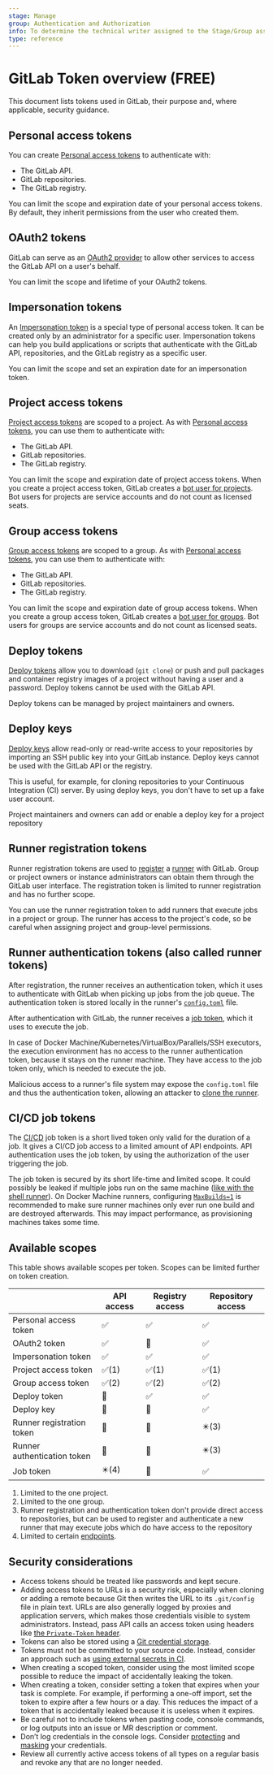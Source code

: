 ```yaml
---
stage: Manage
group: Authentication and Authorization
info: To determine the technical writer assigned to the Stage/Group associated with this page, see https://about.gitlab.com/handbook/product/ux/technical-writing/#assignments
type: reference
---
```


# GitLab Token overview **(FREE)**

This document lists tokens used in GitLab, their purpose and, where applicable, security guidance.

## Personal access tokens

You can create [Personal access tokens](../user/profile/personal_access_tokens.md) to authenticate with:

- The GitLab API.
- GitLab repositories.
- The GitLab registry.

You can limit the scope and expiration date of your personal access tokens. By default,
they inherit permissions from the user who created them.

## OAuth2 tokens

GitLab can serve as an [OAuth2 provider](../api/oauth2.md) to allow other services to access the GitLab API on a user's behalf.

You can limit the scope and lifetime of your OAuth2 tokens.

## Impersonation tokens

An [Impersonation token](../api/index.md#impersonation-tokens) is a special type of personal access
token. It can be created only by an administrator for a specific user. Impersonation tokens can
help you build applications or scripts that authenticate with the GitLab API, repositories, and the GitLab registry as a specific user.

You can limit the scope and set an expiration date for an impersonation token.

## Project access tokens

[Project access tokens](../user/project/settings/project_access_tokens.md#project-access-tokens)
are scoped to a project. As with [Personal access tokens](#personal-access-tokens), you can use them to authenticate with:

- The GitLab API.
- GitLab repositories.
- The GitLab registry.

You can limit the scope and expiration date of project access tokens. When you
create a project access token, GitLab creates a [bot user for projects](../user/project/settings/project_access_tokens.md#bot-users-for-projects).
Bot users for projects are service accounts and do not count as licensed seats.

## Group access tokens

[Group access tokens](../user/group/settings/group_access_tokens.md#group-access-tokens)
are scoped to a group. As with [Personal access tokens](#personal-access-tokens), you can use them to authenticate with:

- The GitLab API.
- GitLab repositories.
- The GitLab registry.

You can limit the scope and expiration date of group access tokens. When you
create a group access token, GitLab creates a [bot user for groups](../user/group/settings/group_access_tokens.md#bot-users-for-groups).
Bot users for groups are service accounts and do not count as licensed seats.

## Deploy tokens

[Deploy tokens](../user/project/deploy_tokens/index.md) allow you to download (`git clone`) or push and pull packages and container registry images of a project without having a user and a password. Deploy tokens cannot be used with the GitLab API.

Deploy tokens can be managed by project maintainers and owners.

## Deploy keys

[Deploy keys](../user/project/deploy_keys/index.md) allow read-only or read-write access to your repositories by importing an SSH public key into your GitLab instance. Deploy keys cannot be used with the GitLab API or the registry.

This is useful, for example, for cloning repositories to your Continuous Integration (CI) server. By using deploy keys, you don't have to set up a fake user account.

Project maintainers and owners can add or enable a deploy key for a project repository

## Runner registration tokens

Runner registration tokens are used to [register](https://docs.gitlab.com/runner/register/) a [runner](https://docs.gitlab.com/runner/) with GitLab. Group or project owners or instance administrators can obtain them through the GitLab user interface. The registration token is limited to runner registration and has no further scope.

You can use the runner registration token to add runners that execute jobs in a project or group. The runner has access to the project's code, so be careful when assigning project and group-level permissions.

## Runner authentication tokens (also called runner tokens)

After registration, the runner receives an authentication token, which it uses to authenticate with GitLab when picking up jobs from the job queue. The authentication token is stored locally in the runner's [`config.toml`](https://docs.gitlab.com/runner/configuration/advanced-configuration.html) file.

After authentication with GitLab, the runner receives a [job token](../ci/jobs/ci_job_token.md), which it uses to execute the job.

In case of Docker Machine/Kubernetes/VirtualBox/Parallels/SSH executors, the execution environment has no access to the runner authentication token, because it stays on the runner machine. They have access to the job token only, which is needed to execute the job.

Malicious access to a runner's file system may expose the `config.toml` file and thus the authentication token, allowing an attacker to [clone the runner](https://docs.gitlab.com/runner/security/#cloning-a-runner).

## CI/CD job tokens

The [CI/CD](../ci/jobs/ci_job_token.md) job token
is a short lived token only valid for the duration of a job. It gives a CI/CD job
access to a limited amount of API endpoints.
API authentication uses the job token, by using the authorization of the user
triggering the job.

The job token is secured by its short life-time and limited scope. It could possibly be leaked if multiple jobs run on the same machine ([like with the shell runner](https://docs.gitlab.com/runner/security/#usage-of-shell-executor)). On Docker Machine runners, configuring [`MaxBuilds=1`](https://docs.gitlab.com/runner/configuration/advanced-configuration.html#the-runnersmachine-section) is recommended to make sure runner machines only ever run one build and are destroyed afterwards. This may impact performance, as provisioning machines takes some time.

## Available scopes

This table shows available scopes per token. Scopes can be limited further on token creation.

|                             | API access | Registry access | Repository access |
|-----------------------------|------------|-----------------|-------------------|
| Personal access token       | ✅         | ✅              | ✅                |
| OAuth2 token                | ✅         | 🚫              | ✅                |
| Impersonation token         | ✅         | ✅              | ✅                |
| Project access token        | ✅(1)      | ✅(1)           | ✅(1)             |
| Group access token          | ✅(2)      | ✅(2)           | ✅(2)             |
| Deploy token                | 🚫         | ✅              | ✅                |
| Deploy key                  | 🚫         | 🚫              | ✅                |
| Runner registration token   | 🚫         | 🚫              | ✴️(3)              |
| Runner authentication token | 🚫         | 🚫              | ✴️(3)              |
| Job token                   | ✴️(4)       | 🚫              | ✅                |

1. Limited to the one project.
1. Limited to the one group.
1. Runner registration and authentication token don't provide direct access to repositories, but can be used to register and authenticate a new runner that may execute jobs which do have access to the repository
1. Limited to certain [endpoints](../ci/jobs/ci_job_token.md).

## Security considerations

- Access tokens should be treated like passwords and kept secure.
- Adding access tokens to URLs is a security risk, especially when cloning or adding a remote because Git then writes the URL to its `.git/config` file in plain text. URLs are
  also generally logged by proxies and application servers, which makes those credentials visible to system administrators. Instead, pass API calls an access token using
  headers like [the `Private-Token` header](../api/index.md#personalprojectgroup-access-tokens).
- Tokens can also be stored using a [Git credential storage](https://git-scm.com/book/en/v2/Git-Tools-Credential-Storage).
- Tokens must not be committed to your source code. Instead, consider an approach such as [using external secrets in CI](../ci/secrets/index.md).
- When creating a scoped token, consider using the most limited scope possible to reduce the impact of accidentally leaking the token.
- When creating a token, consider setting a token that expires when your task is complete. For example, if performing a one-off import, set the
  token to expire after a few hours or a day. This reduces the impact of a token that is accidentally leaked because it is useless when it expires.
- Be careful not to include tokens when pasting code, console commands, or log outputs into an issue or MR description or comment.
- Don’t log credentials in the console logs. Consider [protecting](../ci/variables/index.md#protect-a-cicd-variable) and
  [masking](../ci/variables/index.md#mask-a-cicd-variable) your credentials.
- Review all currently active access tokens of all types on a regular basis and revoke any that are no longer needed.
